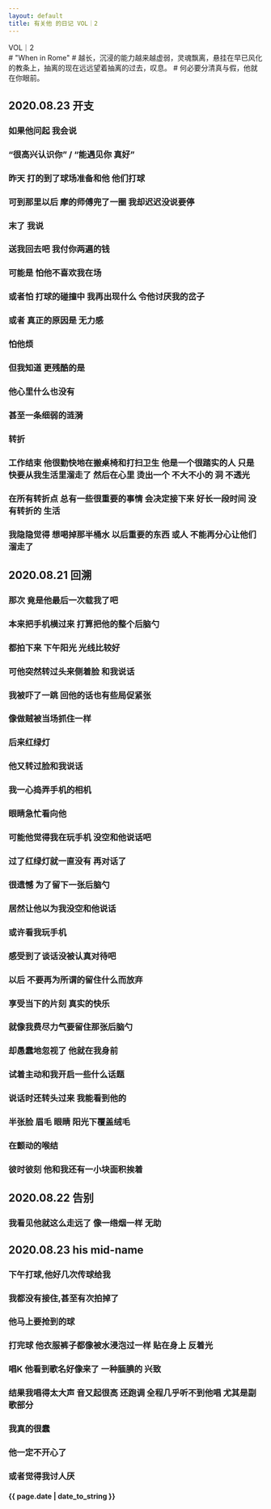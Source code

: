 ```yaml
---
layout: default
title: 有关他 的日记 VOL｜2
---
```

<div class=edge><span class=inn>VOL｜2</span></div>
# "When in Rome"
# 越长，沉浸的能力越来越虚弱，灵魂飘离，悬挂在早已风化的教条上，抽离的现在远远望着抽离的过去，叹息。
# 何必要分清真与假，他就在你眼前。

## 2020.08.23 开支
### 如果他问起 我会说
### “很高兴认识你” / “能遇见你 真好”

### 昨天 打的到了球场准备和他 他们打球 
### 可到那里以后 摩的师傅兜了一圈 我却迟迟没说要停
### 末了 我说
### 送我回去吧 我付你两遍的钱
### 可能是 怕他不喜欢我在场
### 或者怕 打球的碰撞中 我再出现什么 令他讨厌我的岔子
### 或者 真正的原因是 无力感
### 怕他烦

### 但我知道 更残酷的是
### 他心里什么也没有
### 甚至一条细弱的涟漪

### 转折
### 工作结束 他很勤快地在搬桌椅和打扫卫生 他是一个很踏实的人 只是 快要从我生活里溜走了 然后在心里 烫出一个 不大不小的 洞 不透光

### 在所有转折点 总有一些很重要的事情 会决定接下来 好长一段时间 没有转折的 生活

### 我隐隐觉得 想喝掉那半桶水 以后重要的东西 或人 不能再分心让他们溜走了

## 2020.08.21 回溯
### 那次 竟是他最后一次载我了吧
### 本来把手机横过来 打算把他的整个后脑勺
### 都拍下来 下午阳光 光线比较好
### 可他突然转过头来侧着脸 和我说话
### 我被吓了一跳 回他的话也有些局促紧张
### 像做贼被当场抓住一样
### 后来红绿灯
### 他又转过脸和我说话
### 我一心捣弄手机的相机
### 眼睛急忙看向他

### 可能他觉得我在玩手机 没空和他说­话吧
### 过了红绿灯就一直没有 再对话了
### 很遗憾 为了留下一张后脑勺
### 居然让他以为我没空和他说话
### 或许看我玩手机
### 感受到了谈话没被认真对待吧
### 以后 不要再为所谓的留住什么而放弃
### 享受当下的片刻 真实的快乐

### 就像我费尽力气要留住那张后­脑勺
### 却愚蠢地忽视了 他就在我身前
### 试着主动和我开启一些什么话题
### 说­话时还转头过来 我能看到他的
### 半张脸 眉毛 眼睛 阳光下覆盖绒毛
### 在颤动的喉结
### 彼时彼刻 他和我还有一小块面积挨着

## 2020.08.22 告别
### 我看见他就这么走远了 像一绺烟一样 无助

## 2020.08.23 his mid-name 
### 下午打球,他好几次传球给我
### 我都没有接住,甚至有次拍掉了
### 他马上要抢到的球

### 打完球 他衣服裤子都像被水浸泡过一样 贴在身上 反着光
### 唱K 他看到歌名好像来了 一种腼­腆的 兴致 
### 结果我唱得太大声 音又起很高 还跑调 全程几乎听不到他唱 尤其是副歌部分
### 我真的很蠢
### 他一定不开心了
### 或者觉得我讨人厌
<h4 class=edge>{{ page.date | date_to_string }}</h4>
